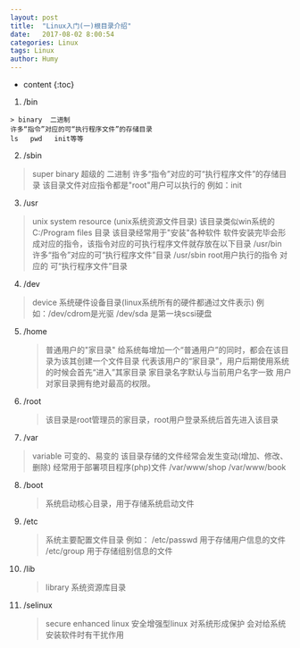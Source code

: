 ```yaml
---
layout: post
title:  "Linux入门(一)根目录介绍"
date:   2017-08-02 8:00:54
categories: Linux
tags: Linux
author: Humy
---
```

* content
{:toc}

1.   /bin

    > binary  二进制
    许多“指令”对应的可“执行程序文件”的存储目录
    ls   pwd   init等等

2.  /sbin

   > super  binary  超级的 二进制
    许多“指令”对应的可“执行程序文件”的存储目录
    该目录文件对应指令都是"root"用户可以执行的
    例如：init

3.  /usr

   > unix  system  resource (unix系统资源文件目录)
    该目录类似win系统的 C:/Program  files 目录
    该目录经常用于"安装"各种软件
    软件安装完毕会形成对应的指令，该指令对应的可执行程序文件就存放在以下目录
    /usr/bin
        许多“指令”对应的可“执行程序文件”目录
    /usr/sbin
        root用户执行的指令 对应的 可“执行程序文件”目录

4.  /dev

   > device  系统硬件设备目录(linux系统所有的硬件都通过文件表示)
    例如：/dev/cdrom是光驱
          /dev/sda  是第一块scsi硬盘

5.  /home

    >普通用户的"家目录"
    给系统每增加一个“普通用户”的同时，都会在该目录为该其创建一个文件目录
    代表该用户的“家目录”，用户后期使用系统的时候会首先“进入”其家目录
    家目录名字默认与当前用户名字一致
    用户对家目录拥有绝对最高的权限。

6.  /root

    >该目录是root管理员的家目录，root用户登录系统后首先进入该目录

7.  /var

   > variable  可变的、易变的
    该目录存储的文件经常会发生变动(增加、修改、删除)
    经常用于部署项目程序(php)文件
    /var/www/shop
    /var/www/book

8.  /boot

	>系统启动核心目录，用于存储系统启动文件

9. /etc

   > 系统主要配置文件目录
    例如：
    /etc/passwd  用于存储用户信息的文件
    /etc/group   用于存储组别信息的文件

10. /lib

    >library
    系统资源库目录

11. /selinux

    >secure enhanced  linux 安全增强型linux
    对系统形成保护
    会对给系统安装软件时有干扰作用